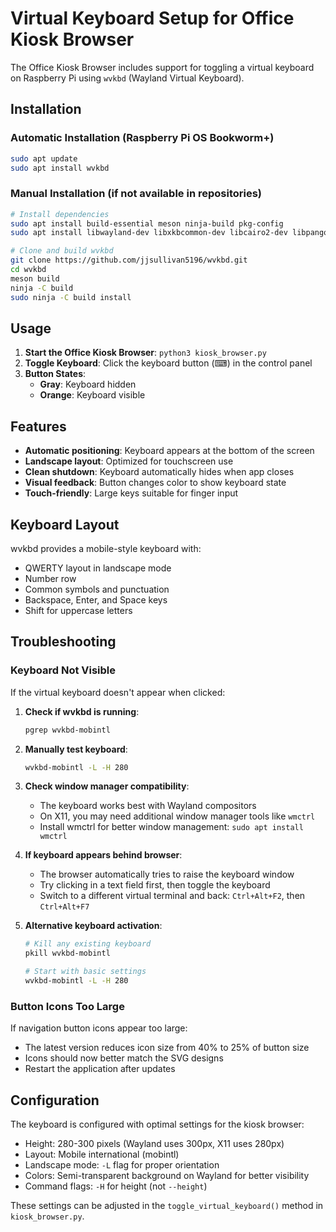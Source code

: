 # Virtual Keyboard Setup for Office Kiosk Browser

The Office Kiosk Browser includes support for toggling a virtual keyboard on Raspberry Pi using `wvkbd` (Wayland Virtual Keyboard).

## Installation

### Automatic Installation (Raspberry Pi OS Bookworm+)
```bash
sudo apt update
sudo apt install wvkbd
```

### Manual Installation (if not available in repositories)
```bash
# Install dependencies
sudo apt install build-essential meson ninja-build pkg-config
sudo apt install libwayland-dev libxkbcommon-dev libcairo2-dev libpango1.0-dev

# Clone and build wvkbd
git clone https://github.com/jjsullivan5196/wvkbd.git
cd wvkbd
meson build
ninja -C build
sudo ninja -C build install
```

## Usage

1. **Start the Office Kiosk Browser**: `python3 kiosk_browser.py`
2. **Toggle Keyboard**: Click the keyboard button (⌨) in the control panel
3. **Button States**:
   - **Gray**: Keyboard hidden
   - **Orange**: Keyboard visible

## Features

- **Automatic positioning**: Keyboard appears at the bottom of the screen
- **Landscape layout**: Optimized for touchscreen use
- **Clean shutdown**: Keyboard automatically hides when app closes
- **Visual feedback**: Button changes color to show keyboard state
- **Touch-friendly**: Large keys suitable for finger input

## Keyboard Layout

wvkbd provides a mobile-style keyboard with:
- QWERTY layout in landscape mode
- Number row
- Common symbols and punctuation
- Backspace, Enter, and Space keys
- Shift for uppercase letters

## Troubleshooting

### Keyboard Not Visible
If the virtual keyboard doesn't appear when clicked:

1. **Check if wvkbd is running**:
   ```bash
   pgrep wvkbd-mobintl
   ```

2. **Manually test keyboard**:
   ```bash
   wvkbd-mobintl -L -H 280
   ```

3. **Check window manager compatibility**:
   - The keyboard works best with Wayland compositors
   - On X11, you may need additional window manager tools like `wmctrl`
   - Install wmctrl for better window management: `sudo apt install wmctrl`

4. **If keyboard appears behind browser**:
   - The browser automatically tries to raise the keyboard window
   - Try clicking in a text field first, then toggle the keyboard
   - Switch to a different virtual terminal and back: `Ctrl+Alt+F2`, then `Ctrl+Alt+F7`

5. **Alternative keyboard activation**:
   ```bash
   # Kill any existing keyboard
   pkill wvkbd-mobintl
   
   # Start with basic settings
   wvkbd-mobintl -L -H 280
   ```

### Button Icons Too Large
If navigation button icons appear too large:
- The latest version reduces icon size from 40% to 25% of button size
- Icons should now better match the SVG designs
- Restart the application after updates

## Configuration

The keyboard is configured with optimal settings for the kiosk browser:
- Height: 280-300 pixels (Wayland uses 300px, X11 uses 280px)  
- Layout: Mobile international (mobintl)
- Landscape mode: `-L` flag for proper orientation
- Colors: Semi-transparent background on Wayland for better visibility
- Command flags: `-H` for height (not `--height`)

These settings can be adjusted in the `toggle_virtual_keyboard()` method in `kiosk_browser.py`.
